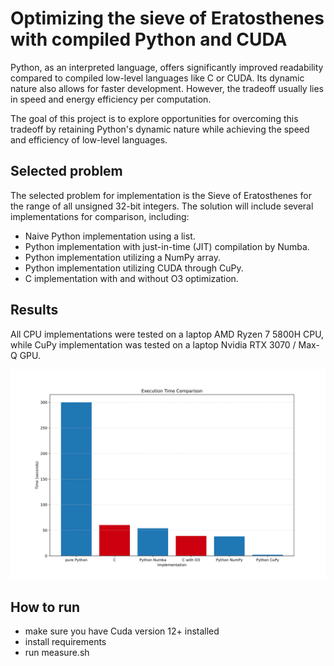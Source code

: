# Optimizing the sieve of Eratosthenes with compiled Python and CUDA

Python, as an interpreted language, offers significantly improved readability compared to compiled low-level languages like C or CUDA. Its dynamic nature also allows for faster development. However, the tradeoff usually lies in speed and energy efficiency per computation.

The goal of this project is to explore opportunities for overcoming this tradeoff by retaining Python's dynamic nature while achieving the speed and efficiency of low-level languages.

## Selected problem

The selected problem for implementation is the Sieve of Eratosthenes for the range of all unsigned 32-bit integers. The solution will include several implementations for comparison, including:

- Naive Python implementation using a list.
- Python implementation with just-in-time (JIT) compilation by Numba.
- Python implementation utilizing a NumPy array.
- Python implementation utilizing CUDA through CuPy.
- C implementation with and without O3 optimization.

## Results
All CPU implementations were tested on a laptop AMD Ryzen 7 5800H CPU, while CuPy implementation was tested on a laptop Nvidia RTX 3070 / Max-Q GPU.

![Results](./data/results.svg)


## How to run

- make sure you have Cuda version 12+ installed
- install requirements
- run measure.sh
